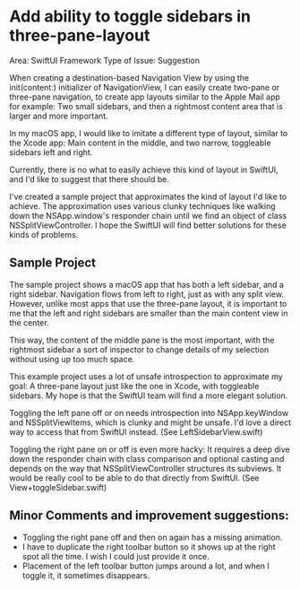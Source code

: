# Add ability to toggle sidebars in three-pane-layout

Area: SwiftUI Framework
Type of Issue: Suggestion

When creating a destination-based Navigation View by using the init(content:)
initializer of NavigationView, I can easily create two-pane or three-pane navigation,
to create app layouts similar to the Apple Mail app for example: Two small sidebars,
and then a rightmost content area that is larger and more important. 

In my macOS app, I would like to imitate a different type of layout, similar to the
Xcode app: Main content in the middle, and two narrow, toggleable sidebars left and
right.

Currently, there is no what to easily achieve this kind of layout in SwiftUI, and
I'd like to suggest that there should be. 

I've created a sample project that approximates the kind of layout I'd like to 
achieve. The approximation uses various clunky techniques like walking down the
NSApp.window's responder chain until we find an object of class 
NSSplitViewController. I hope the SwiftUI will find better solutions for these 
kinds of problems.

## Sample Project

The sample project shows a macOS app that has both a left sidebar, and a right sidebar.
Navigation flows from left to right, just as with any split view. However, unlike
most apps that use the three-pane layout, it is important to me that the left and
right sidebars are smaller than the main content view in the center.

This way, the content of the middle pane is the most important, with the rightmost
sidebar a sort of inspector to change details of my selection without using up too
much space.

This example project uses a lot of unsafe introspection to approximate my goal: A
three-pane layout just like the one in Xcode, with toggleable sidebars. My hope is
that the SwiftUI team will find a more elegant solution.

Toggling the left pane off or on needs introspection into NSApp.keyWindow and
NSSplitViewItems, which is clunky and might be unsafe. I'd love a direct way to
access that from SwiftUI instead. (See LeftSidebarView.swift)

Toggling the right pane on or off is even more hacky: It requires a deep dive down
the responder chain with class comparison and optional casting and depends on the
way that NSSplitViewController structures its subviews. It would be really cool to
be able to do that directly from SwiftUI. (See View+toggleSidebar.swift)

## Minor Comments and improvement suggestions: 
- Toggling the right pane off and then on again has a missing animation.
- I have to duplicate the right toolbar button so it shows up at the right spot
  all the time. I wish I could just provide it once.
- Placement of the left toolbar button jumps around a lot, and when I toggle it,
  it sometimes disappears.
